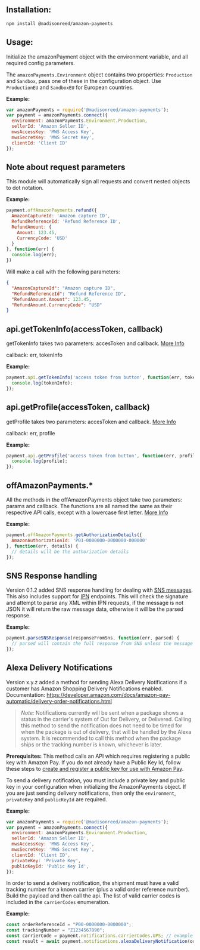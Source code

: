 ## Installation:

``` sh
npm install @madisonreed/amazon-payments
```

## Usage:

Initialize the amazonPayment object with the environment variable, and all required config parameters.

The `amazonPayments.Environment` object contains two properties: `Production` and `Sandbox`, pass one of these in the configuration object. Use `ProductionEU` and `SandboxEU` for European countries.

__Example:__

``` js
var amazonPayments = require('@madisonreed/amazon-payments');
var payment = amazonPayments.connect({
  environment: amazonPayments.Environment.Production,
  sellerId: 'Amazon Seller ID',
  mwsAccessKey: 'MWS Access Key',
  mwsSecretKey: 'MWS Secret Key',
  clientId: 'Client ID'
});
```

## Note about request parameters

This module will automatically sign all requests and convert nested objects to dot notation.

__Example:__
``` js
payment.offAmazonPayments.refund({
  AmazonCaptureId: 'Amazon capture ID',
  RefundReferenceId: 'Refund Reference ID',
  RefundAmount: {
    Amount: 123.45,
    CurrencyCode: 'USD'
  }
}, function(err) {
  console.log(err);
})
```
Will make a call with the following parameters:
``` json
{
  "AmazonCaptureId": "Amazon capture ID",
  "RefundReferenceId": "Refund Reference ID",
  "RefundAmount.Amount": 123.45,
  "RefundAmount.CurrencyCode": "USD"
}
```

## api.getTokenInfo(accessToken, callback)

getTokenInfo takes two parameters: accesToken and callback. [More Info](https://payments.amazon.com/documentation/lpwa/201749840#201749970)

callback: err, tokenInfo

__Example:__

``` js
payment.api.getTokenInfo('access token from button', function(err, tokenInfo) {
  console.log(tokenInfo);
});
```

## api.getProfile(accessToken, callback)

getProfile takes two parameters: accesToken and callback. [More Info](https://payments.amazon.com/documentation/lpwa/201749840#201749970)

callback: err, profile

__Example:__

``` js
payment.api.getProfile('access token from button', function(err, profile) {
  console.log(profile);
});
```


## offAmazonPayments.*

All the methods in the offAmazonPayments object take two parameters: params and callback.
The functions are all named the same as their respective API calls, except with a lowercase first letter.
[More Info](https://pay.amazon.com/us/developer/documentation/apireference/201751630)

__Example:__
``` js
payment.offAmazonPayments.getAuthorizationDetails({
  AmazonAuthorizationId: 'P01-0000000-0000000-000000'
}, function(err, details) {
  // details will be the authorization details
});
```

## SNS Response handling

Version 0.1.2 added SNS response handling for dealing with [SNS messages](http://docs.aws.amazon.com/sns/latest/dg/welcome.html). This also includes support for [IPN](https://payments.amazon.com/documentation/lpwa/201750560) endpoints. This will check the signature and attempt to parse any XML within IPN requests, if the message is not JSON it will return the raw message data, otherwise it will be the parsed response. 

__Example:__
``` js
payment.parseSNSResponse(responseFromSns, function(err, parsed) {
  // parsed will contain the full response from SNS unless the message is an IPN notification, in which case it will be the JSON-ified XML from the message.
});
```

## Alexa Delivery Notifications

Version x.y.z added a method for sending Alexa Delivery Notifications if a customer has Amazon Shopping Delivery Notifications enabled. Documentation: https://developer.amazon.com/docs/amazon-pay-automatic/delivery-order-notifications.html

> *Note:* Notifications currently will be sent when a package shows a status in the carrier's system of Out for Delivery, or Delivered. Calling this method to send the notification does not need to be timed for when the package is out of delivery, that will be handled by the Alexa system. It is recommended to call this method when the package ships or the tracking number is known, whichever is later.

**Prerequisites:** This method calls an API which requires registering a public key with Amazon Pay. If you do not already have a Public Key Id, follow these steps to [create and register a public key for use with Amazon Pay](https://developer.amazon.com/docs/amazon-pay-automatic/delivery-order-notifications.html#before-you-begin).

To send a delivery notification, you must include a private key and public key in your configuration when initializing the AmazonPayments object. If you are just sending delivery notifications, then only the `environment`, `privateKey` and `publicKeyId` are required.

__Example:__

``` js
var amazonPayments = require('@madisonreed/amazon-payments');
var payment = amazonPayments.connect({
  environment: amazonPayments.Environment.Production,
  sellerId: 'Amazon Seller ID',
  mwsAccessKey: 'MWS Access Key',
  mwsSecretKey: 'MWS Secret Key',
  clientId: 'Client ID',
  privateKey: 'Private Key',
  publicKeyId: 'Public Key Id',
});
```

In order to send a delivery notification, the shipment must have a valid tracking number for a known carrier (plus a valid order reference number). Build the payload and then call the api. The list of valid carrier codes is included in the `carrierCodes` enumeration.

__Example:__
```js
const orderReferenceId = "P00-0000000-0000000";
const trackingNumber = "Z1234567890";
const carrierCode = payment.notifications.carrierCodes.UPS; // example uses UPS
const result = await payment.notifications.alexaDeliveryNotification(orderReferenceId, trackingNumber, carrierCode);
```
